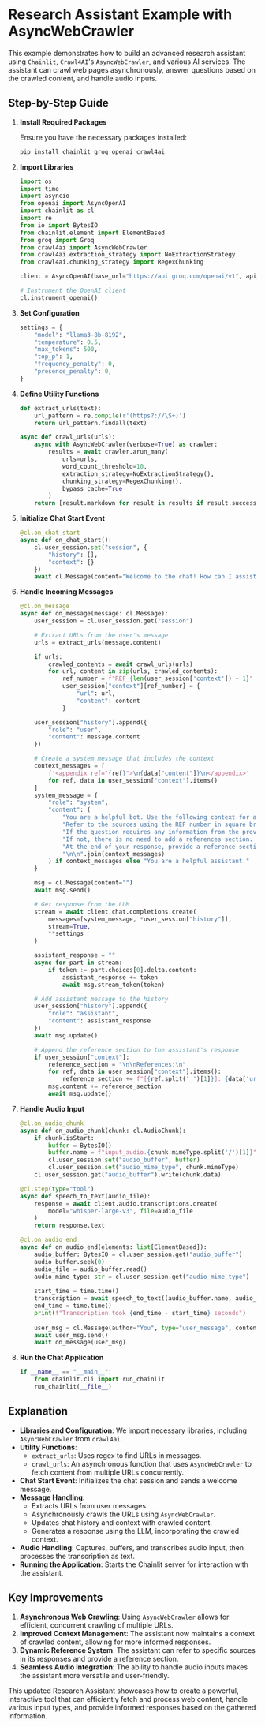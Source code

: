 # Research Assistant Example with AsyncWebCrawler

This example demonstrates how to build an advanced research assistant using `Chainlit`, `Crawl4AI`'s `AsyncWebCrawler`, and various AI services. The assistant can crawl web pages asynchronously, answer questions based on the crawled content, and handle audio inputs.

## Step-by-Step Guide

1. **Install Required Packages**

    Ensure you have the necessary packages installed:

    ```bash
    pip install chainlit groq openai crawl4ai
    ```

2. **Import Libraries**

    ```python
    import os
    import time
    import asyncio
    from openai import AsyncOpenAI
    import chainlit as cl
    import re
    from io import BytesIO
    from chainlit.element import ElementBased
    from groq import Groq
    from crawl4ai import AsyncWebCrawler
    from crawl4ai.extraction_strategy import NoExtractionStrategy
    from crawl4ai.chunking_strategy import RegexChunking

    client = AsyncOpenAI(base_url="https://api.groq.com/openai/v1", api_key=os.getenv("GROQ_API_KEY"))

    # Instrument the OpenAI client
    cl.instrument_openai()
    ```

3. **Set Configuration**

    ```python
    settings = {
        "model": "llama3-8b-8192",
        "temperature": 0.5,
        "max_tokens": 500,
        "top_p": 1,
        "frequency_penalty": 0,
        "presence_penalty": 0,
    }
    ```

4. **Define Utility Functions**

    ```python
    def extract_urls(text):
        url_pattern = re.compile(r'(https?://\S+)')
        return url_pattern.findall(text)

    async def crawl_urls(urls):
        async with AsyncWebCrawler(verbose=True) as crawler:
            results = await crawler.arun_many(
                urls=urls,
                word_count_threshold=10,
                extraction_strategy=NoExtractionStrategy(),
                chunking_strategy=RegexChunking(),
                bypass_cache=True
            )
        return [result.markdown for result in results if result.success]
    ```

5. **Initialize Chat Start Event**

    ```python
    @cl.on_chat_start
    async def on_chat_start():
        cl.user_session.set("session", {
            "history": [],
            "context": {}
        })  
        await cl.Message(content="Welcome to the chat! How can I assist you today?").send()
    ```

6. **Handle Incoming Messages**

    ```python
    @cl.on_message
    async def on_message(message: cl.Message):
        user_session = cl.user_session.get("session")

        # Extract URLs from the user's message
        urls = extract_urls(message.content)

        if urls:
            crawled_contents = await crawl_urls(urls)
            for url, content in zip(urls, crawled_contents):
                ref_number = f"REF_{len(user_session['context']) + 1}"
                user_session["context"][ref_number] = {
                    "url": url,
                    "content": content
                }

        user_session["history"].append({
            "role": "user",
            "content": message.content
        })

        # Create a system message that includes the context
        context_messages = [
            f'<appendix ref="{ref}">\n{data["content"]}\n</appendix>'
            for ref, data in user_session["context"].items()
        ]
        system_message = {
            "role": "system",
            "content": (
                "You are a helpful bot. Use the following context for answering questions. "
                "Refer to the sources using the REF number in square brackets, e.g., [1], only if the source is given in the appendices below.\n\n"
                "If the question requires any information from the provided appendices or context, refer to the sources. "
                "If not, there is no need to add a references section. "
                "At the end of your response, provide a reference section listing the URLs and their REF numbers only if sources from the appendices were used.\n\n"
                "\n\n".join(context_messages)
            ) if context_messages else "You are a helpful assistant."
        }

        msg = cl.Message(content="")
        await msg.send()

        # Get response from the LLM
        stream = await client.chat.completions.create(
            messages=[system_message, *user_session["history"]],
            stream=True,
            **settings
        )

        assistant_response = ""
        async for part in stream:
            if token := part.choices[0].delta.content:
                assistant_response += token
                await msg.stream_token(token)

        # Add assistant message to the history
        user_session["history"].append({
            "role": "assistant",
            "content": assistant_response
        })
        await msg.update()

        # Append the reference section to the assistant's response
        if user_session["context"]:
            reference_section = "\n\nReferences:\n"
            for ref, data in user_session["context"].items():
                reference_section += f"[{ref.split('_')[1]}]: {data['url']}\n"
            msg.content += reference_section
            await msg.update()
    ```

7. **Handle Audio Input**

    ```python
    @cl.on_audio_chunk
    async def on_audio_chunk(chunk: cl.AudioChunk):
        if chunk.isStart:
            buffer = BytesIO()
            buffer.name = f"input_audio.{chunk.mimeType.split('/')[1]}"
            cl.user_session.set("audio_buffer", buffer)
            cl.user_session.set("audio_mime_type", chunk.mimeType)
        cl.user_session.get("audio_buffer").write(chunk.data)

    @cl.step(type="tool")
    async def speech_to_text(audio_file):
        response = await client.audio.transcriptions.create(
            model="whisper-large-v3", file=audio_file
        )
        return response.text

    @cl.on_audio_end
    async def on_audio_end(elements: list[ElementBased]):
        audio_buffer: BytesIO = cl.user_session.get("audio_buffer")
        audio_buffer.seek(0)
        audio_file = audio_buffer.read()
        audio_mime_type: str = cl.user_session.get("audio_mime_type")
        
        start_time = time.time()
        transcription = await speech_to_text((audio_buffer.name, audio_file, audio_mime_type))
        end_time = time.time()
        print(f"Transcription took {end_time - start_time} seconds")
        
        user_msg = cl.Message(author="You", type="user_message", content=transcription)
        await user_msg.send()
        await on_message(user_msg)
    ```

8. **Run the Chat Application**

    ```python
    if __name__ == "__main__":
        from chainlit.cli import run_chainlit
        run_chainlit(__file__)
    ```

## Explanation

- **Libraries and Configuration**: We import necessary libraries, including `AsyncWebCrawler` from `crawl4ai`.
- **Utility Functions**: 
  - `extract_urls`: Uses regex to find URLs in messages.
  - `crawl_urls`: An asynchronous function that uses `AsyncWebCrawler` to fetch content from multiple URLs concurrently.
- **Chat Start Event**: Initializes the chat session and sends a welcome message.
- **Message Handling**: 
  - Extracts URLs from user messages.
  - Asynchronously crawls the URLs using `AsyncWebCrawler`.
  - Updates chat history and context with crawled content.
  - Generates a response using the LLM, incorporating the crawled context.
- **Audio Handling**: Captures, buffers, and transcribes audio input, then processes the transcription as text.
- **Running the Application**: Starts the Chainlit server for interaction with the assistant.

## Key Improvements

1. **Asynchronous Web Crawling**: Using `AsyncWebCrawler` allows for efficient, concurrent crawling of multiple URLs.
2. **Improved Context Management**: The assistant now maintains a context of crawled content, allowing for more informed responses.
3. **Dynamic Reference System**: The assistant can refer to specific sources in its responses and provide a reference section.
4. **Seamless Audio Integration**: The ability to handle audio inputs makes the assistant more versatile and user-friendly.

This updated Research Assistant showcases how to create a powerful, interactive tool that can efficiently fetch and process web content, handle various input types, and provide informed responses based on the gathered information.